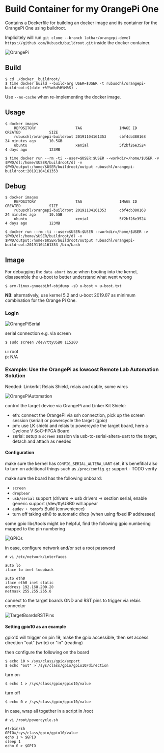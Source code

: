 # Build Container for my OrangePi One

Contains a Dockerfile for building an docker image and its container for the OrangePi One using buildroot.  

Implicitely will run ```git clone --branch lothar/orangepi-devel https://github.com/Rubusch/buildroot.git``` inside the docker container.  

![OrangePi](pics/OrangePiOne.jpg)


## Build


```
$ cd ./docker__buildroot/
$ time docker build --build-arg USER=$USER -t rubuschl/orangepi-buildroot:$(date +%Y%m%d%H%M%S) .
```

Use ```--no-cache``` when re-implementing the docker image.


## Usage

```
$ docker images
    REPOSITORY                  TAG                 IMAGE ID            CREATED             SIZE
    rubuschl/orangepi-buildroot 20191104161353      cbf4cb380168        24 minutes ago      10.5GB
    ubuntu                      xenial              5f2bf26e3524        4 days ago          123MB

$ time docker run --rm -ti --user=$USER:$USER --workdir=/home/$USER -v $PWD/dl:/home/$USER/buildroot/dl -v $PWD/output:/home/$USER/buildroot/output rubuschl/orangepi-buildroot:20191104161353
```

## Debug

```
$ docker images
    REPOSITORY                  TAG                 IMAGE ID            CREATED             SIZE
    rubuschl/orangepi-buildroot 20191104161353      cbf4cb380168        24 minutes ago      10.5GB
    ubuntu                      xenial              5f2bf26e3524        4 days ago          123MB

$ docker run --rm -ti --user=$USER:$USER --workdir=/home/$USER -v $PWD/dl:/home/$USER/buildroot/dl -v $PWD/output:/home/$USER/buildroot/output rubuschl/orangepi-buildroot:20191104161353 /bin/bash
```


## Image

For debugging the ``data abort`` issue when booting into the kernel, disassemble the u-boot to better understand what went wrong  

```
$ arm-linux-gnueabihf-objdump -sD u-boot > u-boot.txt
```

**NB**: alternatively, use kernel 5.2 and u-boot 2019.07 as minimum combination for the Orange Pi One.  

### Login

![OrangePiSerial](pics/OrangePiOne-serial-connection.jpg)

serial connection e.g. via screen  

```
$ sudo screen /dev/ttyUSB0 115200
```

u: root  
p: N/A  


### Example: Use the OrangePi as lowcost Remote Lab Automation Solution

Needed: Linkerkit Relais Shield, relais and cable, some wires  

![OrangePiAutomation](pics/OrangePiOne-automation-setup.jpg)

control the target device via OrangePi and Linker Kit Shield:  
 *  eth: connect the OrangePi via ssh connection, pick up the screen session (serial) or powercycle the target (gpio)
 *  pm: use LK shield and relais to powercycle the target board, here a Cyclone V SoC-FPGA Board
 *  serial: setup a ``screen`` session via usb-to-serial-altera-uart to the target, detach and attach as needed


#### Configuration

make sure the kernel has ``CONFIG_SERIAL_ALTERA_UART`` set, it's benefitial also to turn on additional things such as ``/proc/config.gz`` support - TODO verify   

make sure the board has the following onboard:  
 *  ``screen``
 *  ``dropbear``
 *  ``usb/serial`` support (drivers -> usb drivers -> section serial, enable generic support (/dev/ttyUSB0 will appear
 *  ``eudev + tempfs`` Build (convenience)
 * turn off taking eth0 to automatic dhcp (when using fixed IP addresses)

some gpio libs/tools might be helpful, find the following gpio numbering mapped to the pin numbering  

![GPIOs](pics/rpi-gpio-pinout.png)

in case, configure network and/or set a root password   

```
# vi /etc/network/interfaces

auto lo
iface lo inet loopback

auto eth0
iface eth0 inet static
address 192.168.200.20
netmask 255.255.255.0
```

connect to the target boards GND and RST pins to trigger via relais connector  

![TargetBoardsRSTPins](pics/OrangePiOne-automation-reset-pins.jpg)


#### Setting gpio10 as an example

gpio10 will trigger on pin 19, make the gpio accessible, then set access direction "out" (write) or "in" (reading)  

then configure the following on the board  

```
$ echo 10 > /sys/class/gpio/export
$ echo "out" > /sys/class/gpio/gpio10/direction
```

turn on  

```
$ echo 1 > /sys/class/gpio/gpio10/value
```

turn off  

```
$ echo 0 > /sys/class/gpio/gpio10/value
```

in case, wrap all together in a script in /root  

```
# vi /root/powercycle.sh

#!/bin/sh
GPIO=/sys/class/gpio/gpio10/value
echo 1 > $GPIO
sleep 1
echo 0 > $GPIO
```
